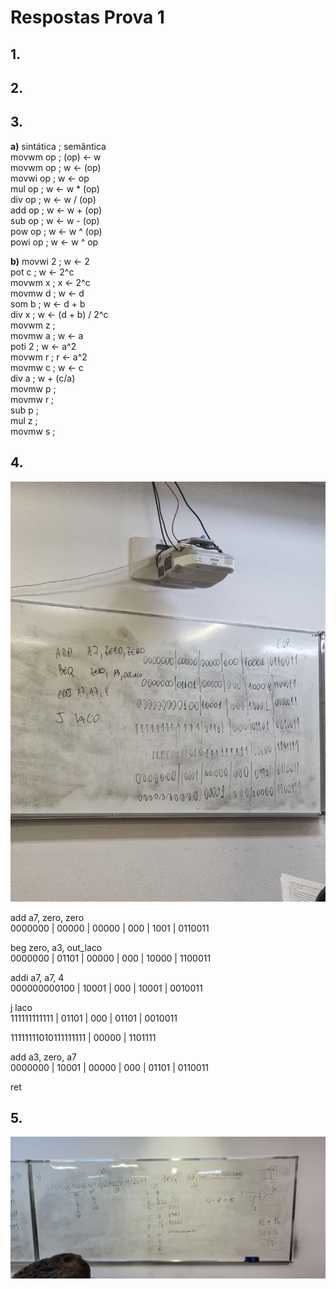 # Respostas Prova 1

## 1.

## 2.

## 3.

**a)**
sintática ; semântica  
movwm op ; (op) <- w  
movwm op ; w <- (op)  
movwi op ; w <- op  
mul op ; w <- w \* (op)  
div op ; w <- w / (op)  
add op ; w <- w + (op)  
sub op ; w <- w - (op)  
pow op ; w <- w ^ (op)  
powi op ; w <- w ^ op

**b)**
movwi 2 ; w <- 2  
pot c ; w <- 2^c  
movwm x ; x <- 2^c  
movmw d ; w <- d  
som b ; w <- d + b  
div x ; w <- (d + b) / 2^c  
movwm z ;  
movmw a ; w <- a  
poti 2 ; w <- a^2  
movwm r ; r <- a^2  
movmw c ; w <- c  
div a ; w + (c/a)  
movmw p ;  
movmw r ;  
sub p ;  
mul z ;  
movmw s ;

## 4.

<img src="./imgs/4.jpg">

add a7, zero, zero  
0000000 | 00000 | 00000 | 000 | 1001 | 0110011

beg zero, a3, out_laco  
0000000 | 01101 | 00000 | 000 | 10000 | 1100011

addi a7, a7, 4  
000000000100 | 10001 | 000 | 10001 | 0010011

j laco  
111111111111 | 01101 | 000 | 01101 | 0010011

11111111010111111111 | 00000 | 1101111

add a3, zero, a7  
0000000 | 10001 | 00000 | 000 | 01101 | 0110011

ret

## 5.

<img src="./imgs/5.jpeg">
